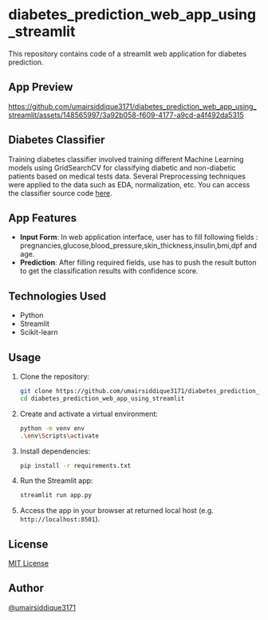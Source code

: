 # diabetes_prediction_web_app_using_streamlit
This repository contains code of a streamlit web application for diabetes prediction.

## App Preview
https://github.com/umairsiddique3171/diabetes_prediction_web_app_using_streamlit/assets/148565997/3a92b058-f609-4177-a9cd-a4f492da5315

## Diabetes Classifier
Training diabetes classifier involved training different Machine Learning models using GridSearchCV for classifying diabetic and non-diabetic patients based on medical tests data. Several Preprocessing techniques were applied to the data such as EDA, normalization, etc. You can access the classifier source code [here](https://github.com/umairsiddique3171/Machine-Learning-Projects/tree/main/diabetes_prediction).

## App Features

- **Input Form**: In web application interface, user has to fill following fields : pregnancies,glucose,blood_pressure,skin_thickness,insulin,bmi,dpf and age.
- **Prediction**: After filling required fields, use has to push the result button to get the classification results with confidence score.

## Technologies Used

- Python
- Streamlit
- Scikit-learn

## Usage

1. Clone the repository:

    ```bash
    git clone https://github.com/umairsiddique3171/diabetes_prediction_web_app_using_streamlit.git
    cd diabetes_prediction_web_app_using_streamlit
    ```

2. Create and activate a virtual environment:

    ```bash
    python -m venv env
    .\env\Scripts\activate
    ```

3. Install dependencies:

    ```bash
    pip install -r requirements.txt
    ```

4. Run the Streamlit app:

    ```bash
    streamlit run app.py
    ```

5. Access the app in your browser at returned local host (e.g. `http://localhost:8501`).

## License
[MIT License](https://github.com/umairsiddique3171/diabetes_prediction_web_app_using_streamlit/blob/main/LICENSE)

## Author 
[@umairsiddique3171](https://github.com/umairsiddique3171)


